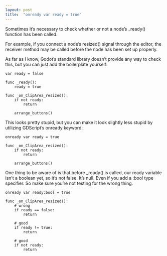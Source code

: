 ```yaml
---
layout: post
title:  "onready var ready = true"
---
```

Sometimes it’s necessary to check whether or not a node’s _ready() function has been called.

For example, if you connect a node’s resized() signal through the editor, the receiver method may be called before the node has been set up properly.

As far as I know, Godot’s standard library doesn’t provide any way to check this, but you can just add the boilerplate yourself:

```gdscript
var ready = false
 
func _ready():
    ready = true
 
func _on_ClipArea_resized():
    if not ready:
        return
     
    arrange_buttons()
```

This looks pretty stupid, but you can make it look slightly less stupid by utilizing GDScript’s onready keyword:

```gdscript
onready var ready = true
 
func _on_ClipArea_resized():
    if not ready:
        return
     
    arrange_buttons()
```

One thing to be aware of is that before _ready() is called, our ready variable isn’t a boolean yet, so it’s not false. It’s null. Even if you add a :bool type specifier. So make sure you’re not testing for the wrong thing.

```gdscript
onready var ready:bool = true
 
func _on_ClipArea_resized():
    # wrong
    if ready == false:
        return
 
    # good
    if ready != true:
        return
 
    # good
    if not ready:
        return
```